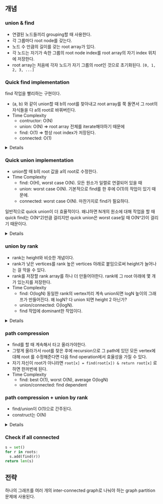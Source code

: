 ## 개념


### union & find

- 연결된 노드들끼리 grouping할 때 사용한다.
- 각 그룹마다 root node를 갖는다.
- 노드 수 만큼의 길이를 갖는 root array가 있다.
- 각 노드는 자기가 속한 그룹의 root node index를 root array의 자기 index 위치에 저장한다.
- root array는 처음에 각자 노드가 자기 그룹의 root인 것으로 초기화된다. `[0, 1, 2, 3, ...]`



### Quick find implementation

find 작업을 빨리하는 구현이다.

- (a, b) 와 같이 union할 때 b의 root를 찾아내고 root array를 쭉 돌면서 그 root의 자식들을 다 a의 root로 바꿔버린다.
- Time Complexity
  - contructor: O(N)
  - union: O(N) => root array 전체를 iterate해야하기 때문에
  - find: O(1) => 항상 root index가 저장된다.
  - connected: O(1)

<details>


```python
def find(self, x):
    return self.root[x]
    
def union(self, x, y):
    rootX = self.find(x)
    rootY = self.find(y)
    if rootX != rootY:
        for i in range(len(self.root)):
            if self.root[i] == rootY:
                self.root[i] = rootX
                
def connected(self, x, y):
    return self.find(x) == self.find(y)
```

</details>

### Quick union implementation

- union할 때 b의 root 값을 a의 root로 수정한다.
- Time Complexity
  - find: O(H), worst case O(N). 모든 원소가 일렬로 연결되어 있을 때
  - union: worst case O(N). 기본적으로 find를 한 후에 O(1)의 작업이 있기 때문에.
  - connected: worst case O(N). 마찬가지로 find가 필요하다.

일반적으로 quick union이 더 효율적이다.
왜냐하면 N개의 원소에 대해 작업을 할 때 quick find는 O(N^2)만큼 걸리지만 quick union은 worst case일 때 O(N^2)이 걸리기 때문이다.

<details>

```python
def find(self, x):
    while x != self.root[x]:
        x = self.root[x]
    return x
    
def union(self, x, y):
    rootX = self.find(x)
    rootY = self.find(y)
    if rootX != rootY:
        self.root[rootY] = rootX
```

</details>

### union by rank

- rank는 height와 비슷한 개념이다.
- rank가 낮은 vertices를 rank 높은 vertices 아래로 붙임으로써 height가 늘어나는 걸 막을 수 있다.
- rank를 저장할 rank array를 하나 더 만들어야한다. rank에 그 root 아래에 몇 개가 있는지를 저장한다.
- Time Complexity
  - find: O(logN) 동일한 rank의 vertex끼리 계속 union되면 logN 높이의 그래프가 만들어진다. 왜 logN? 다 union 되면 height 2 아닌가?
  - union/connected: O(logN). 
  - find 작업에 dominant한 작업이다.

<details>

```python

def __init__(self, size):
    self.root = [i for i in range(size)]
    self.rank = [1] * size

def find(self, x):
    while x != self.root[x]:
        x = self.root[x]
    return x
    
def union(self, x, y):
    rootX = self.find(x)
    rootY = self.find(y)
    if rootX != rootY:
        if self.rank[rootX] > self.rank[rootY]:
            self.root[rootY] = rootX
        elif self.rank[rootX] < self.rank[rootY]:
            self.root[rootX] = rootY
        else:
            self.root[rootY] = rootX
            self.rank[rootX] += 1
```

</details>

### path compression

- find를 할 때 계속해서 타고 올라가야한다.
- 그렇게 올라가서 root를 찾은 후에 recursion으로 그 path에 있던 모든 vertex에 대해 root 를 수정해준다면 다음 find operation에서 효율성을 가질 수 있다.
- 자기 자신이 root가 아니라면 `root[x] = find(root[x]) & return root[x]` 로 하면 한꺼번에 된다.
- Time Complexity
  - find: best O(1), worst O(N), average O(logN)
  - union/connected: find dependent


### path compression + union by rank

- find/union이 O(1)으로 간주된다.
- construct는 O(N)

<details>

```python
def __init__(self, size):
    self.root = [i for i in range(size)]
    # Use a rank array to record the height of each vertex, i.e., the "rank" of each vertex.
    # The initial "rank" of each vertex is 1, because each of them is
    # a standalone vertex with no connection to other vertices.
    self.rank = [1] * size

# The find function here is the same as that in the disjoint set with path compression.
def find(self, x):
    if x == self.root[x]:
        return x
    self.root[x] = self.find(self.root[x])
    return self.root[x]

# The union function with union by rank
def union(self, x, y):
    rootX = self.find(x)
    rootY = self.find(y)
    if rootX != rootY:
        if self.rank[rootX] > self.rank[rootY]:
            self.root[rootY] = rootX
        elif self.rank[rootX] < self.rank[rootY]:
            self.root[rootX] = rootY
        else:
            self.root[rootY] = rootX
            self.rank[rootX] += 1

def connected(self, x, y):
    return self.find(x) == self.find(y)
```

</details>

### Check if all connected

```python
s = set()
for r in roots:
  s.add(find(r))
return len(s)
```






## 전략

하나의 그래프를 여러 개의 inter-connected graph로 나눠야 하는 graph partition 문제에 사용된다.


